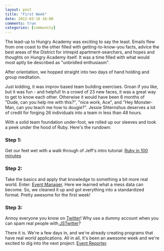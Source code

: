 ```yaml
---
layout: post
title: "First Week"
date: 2012-03-16 16:08
comments: true
categories: [community]
---
```

The lead-up to Hungry Academy was exciting to say the least.  Emails flew from one coast to the other filled with getting-to-know-you facts, advice the best areas of the District for intrepid apartment-searchers, and hopes and thoughts on Hungry Academy itself.  It was a time filled with what would most aptly be described as "unbridled enthusiasm".

After orientation, we hopped straight into two days of hand holding and group meditation.

 Just kidding, it was improv based team building exercises.  Groan if you like, but it was fun  - and helpful!  In a crowd of 23 new faces, it was a great way to get to know each other.  Otherwise it would have been 6 months of "Dude, can you help me with this?", "nice work, Ace", and "Hey Monster-Man, can you teach me how to dougie?".  Jessie Shternshus deserves a lot of credit for forging 26 individuals into a team in less than 48 hours.

With a solid team foundation under-foot, we rolled up our sleeves and took a peek under the hood of Ruby. Here's the rundown:

### Step 1: ###
Get our feet wet with a walk through of Jeff's intro tutorial: [Ruby in 100 minutes](http://tutorials.jumpstartlab.com/projects/ruby_in_100_minutes.html)

### Step 2: ###
Take the basics and apply that knowledge to something a bit more real world.  Enter: [Event Manager](http://tutorials.jumpstartlab.com/projects/eventmanager.html).  Here we learned what a mess data can become.  So, we cleaned it up and got everything into a standardized format.  Pretty awesome for the first week!

### Step 3: ###
Annoy everyone you know on [Twitter](http://www.twitter.com)!  Why use a dummy account when you can spam real people with[ JSTwitter](http://tutorials.jumpstartlab.com/projects/jstwitter.html)?


There it is.  We're a few days in, and we're already creating programs that have real world applications.  All in all, it's been an awesome week and we're excited to dig into the next project: [Event Reporter](http://tutorials.jumpstartlab.com/projects/event_reporter.html).